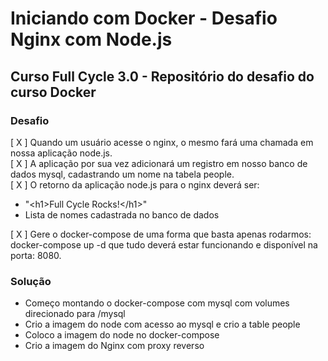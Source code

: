 # Iniciando com Docker - Desafio Nginx com Node.js
## Curso Full Cycle 3.0 - Repositório do desafio do curso Docker

### Desafio
[ X ] Quando um usuário acesse o nginx, o mesmo fará uma chamada em nossa aplicação node.js.<br />
[ X ] A aplicação por sua vez adicionará um registro em nosso banco de dados mysql, cadastrando um nome na tabela people. <br />
[ X ] O retorno da aplicação node.js para o nginx deverá ser: <br /> 
- "\<h1>Full Cycle Rocks!\</h1>" <br />
- Lista de nomes cadastrada no banco de dados <br />

[ X ] Gere o docker-compose de uma forma que basta apenas rodarmos: docker-compose up -d que tudo deverá estar funcionando e disponível na porta: 8080.

### Solução
- Começo montando o docker-compose com mysql com volumes direcionado para /mysql
- Crio a imagem do node com acesso ao mysql e crio a table people
- Coloco a imagem do node no docker-compose
- Crio a imagem do Nginx com proxy reverso 